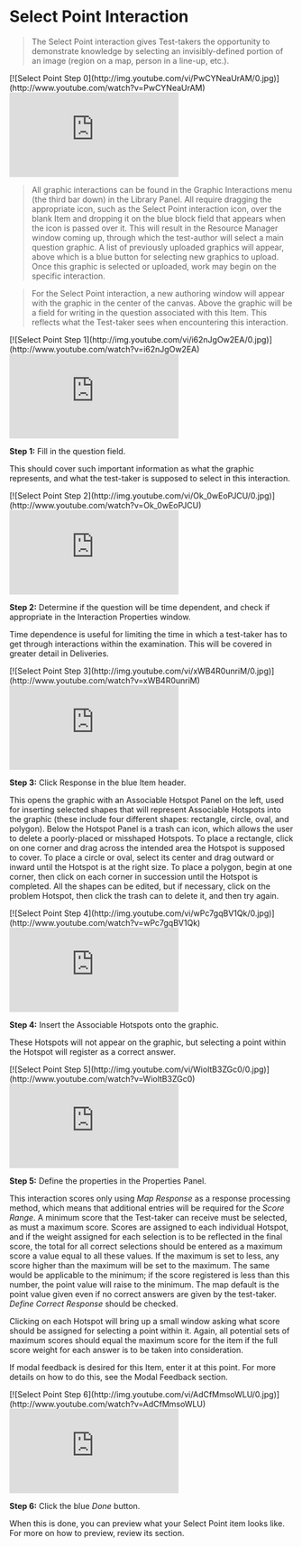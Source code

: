 # Select Point Interaction

>The Select Point interaction gives Test-takers the opportunity to demonstrate knowledge by selecting an invisibly-defined portion of an image (region on a map, person in a line-up, etc.).

<div class="hidden-video">
[![Select Point Step 0](http://img.youtube.com/vi/PwCYNeaUrAM/0.jpg)](http://www.youtube.com/watch?v=PwCYNeaUrAM)
</div>

<div class='embed-container'><iframe src="https://www.youtube.com/embed/PwCYNeaUrAM?rel=0" frameborder="0" allowfullscreen="true"></iframe></div>

>All graphic interactions can be found in the Graphic Interactions menu (the third bar down) in the Library Panel. All require dragging the appropriate icon, such as the Select Point interaction icon, over the blank Item and dropping it on the blue block field that appears when the icon is passed over it. This will result in the Resource Manager window coming up, through which the test-author will select a main question graphic. A list of previously uploaded graphics will appear, above which is a blue button for selecting new graphics to upload. Once this graphic is selected or uploaded, work may begin on the specific interaction.

>For the Select Point interaction, a new authoring window will appear with the graphic in the center of the canvas. Above the graphic will be a field for writing in the question associated with this Item. This reflects what the Test-taker sees when encountering this interaction.


<div class="hidden-video">
[![Select Point Step 1](http://img.youtube.com/vi/i62nJgOw2EA/0.jpg)](http://www.youtube.com/watch?v=i62nJgOw2EA)
</div>

<div class='embed-container'><iframe src="https://www.youtube.com/embed/i62nJgOw2EA?rel=0" frameborder="0" allowfullscreen="true"></iframe></div>

**Step 1:** Fill in the question field. 

This should cover such important information as what the graphic represents, and what the test-taker is supposed to select in this interaction.

<div class="hidden-video">
[![Select Point Step 2](http://img.youtube.com/vi/Ok_0wEoPJCU/0.jpg)](http://www.youtube.com/watch?v=Ok_0wEoPJCU)
</div>

<div class='embed-container'><iframe src="https://www.youtube.com/embed/Ok_0wEoPJCU?rel=0" frameborder="0" allowfullscreen="true"></iframe></div>

**Step 2:** Determine if the question will be time dependent, and check if appropriate in the Interaction Properties window.

Time dependence is useful for limiting the time in which a test-taker has to get through interactions within the examination. This will be covered in greater detail in Deliveries.

<div class="hidden-video">
[![Select Point Step 3](http://img.youtube.com/vi/xWB4R0unriM/0.jpg)](http://www.youtube.com/watch?v=xWB4R0unriM)
</div>

<div class='embed-container'><iframe src="https://www.youtube.com/embed/xWB4R0unriM?rel=0" frameborder="0" allowfullscreen="true"></iframe></div>

**Step 3:** Click Response in the blue Item header.

This opens the graphic with an Associable Hotspot Panel on the left, used for inserting selected shapes that will represent Associable Hotspots into the graphic (these include four different shapes: rectangle, circle, oval, and polygon). Below the Hotspot Panel is a trash can icon, which allows the user to delete a poorly-placed or misshaped Hotspots. To place a rectangle, click on one corner and drag across the intended area the Hotspot is supposed to cover. To place a circle or oval, select its center and drag outward or inward until the Hotspot is at the right size. To place a polygon, begin at one corner, then click on each corner in succession until the Hotspot is completed. All the shapes can be edited, but if necessary, click on the problem Hotspot, then click the trash can to delete it, and then try again.

<div class="hidden-video">
[![Select Point Step 4](http://img.youtube.com/vi/wPc7gqBV1Qk/0.jpg)](http://www.youtube.com/watch?v=wPc7gqBV1Qk)
</div>

<div class='embed-container'><iframe src="https://www.youtube.com/embed/wPc7gqBV1Qk?rel=0" frameborder="0" allowfullscreen="true"></iframe></div>

**Step 4:** Insert the Associable Hotspots onto the graphic.

These Hotspots will not appear on the graphic, but selecting a point within the Hotspot will register as a correct answer. 

<div class="hidden-video">
[![Select Point Step 5](http://img.youtube.com/vi/WioltB3ZGc0/0.jpg)](http://www.youtube.com/watch?v=WioltB3ZGc0)
</div>

<div class='embed-container'><iframe src="https://www.youtube.com/embed/WioltB3ZGc0?rel=0" frameborder="0" allowfullscreen="true"></iframe></div>

**Step 5:** Define the properties in the Properties Panel.

This interaction scores only using *Map Response* as a response processing method, which means that additional entries will be required for the *Score Range*. A minimum score that the Test-taker can receive must be selected, as must a maximum score. Scores are assigned to each individual Hotspot, and if the weight assigned for each selection is to be reflected in the final score, the total for all correct selections should be entered as a maximum score a value equal to all these values. If the maximum is set to less, any score higher than the maximum will be set to the maximum. The same would be applicable to the minimum; if the score registered is less than this number, the point value will raise to the minimum. The map default is the point value given even if no correct answers are given by the test-taker. *Define Correct Response* should be checked.

Clicking on each Hotspot will bring up a small window asking what score should be assigned for selecting a point within it. Again, all potential sets of maximum scores should equal the maximum score for the item if the full score weight for each answer is to be taken into consideration. 

If modal feedback is desired for this Item, enter it at this point. For more details on how to do this, see the Modal Feedback section.

<div class="hidden-video">
[![Select Point Step 6](http://img.youtube.com/vi/AdCfMmsoWLU/0.jpg)](http://www.youtube.com/watch?v=AdCfMmsoWLU)
</div>

<div class='embed-container'><iframe src="https://www.youtube.com/embed/AdCfMmsoWLU?rel=0" frameborder="0" allowfullscreen="true"></iframe></div>

**Step 6:** Click the blue *Done* button.

When this is done, you can preview what your Select Point item looks like. For more on how to preview, review its section.
